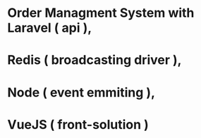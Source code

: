 # Order Managment System with Laravel ( api ),
# Redis ( broadcasting driver ),
# Node ( event emmiting ),
# VueJS ( front-solution )
